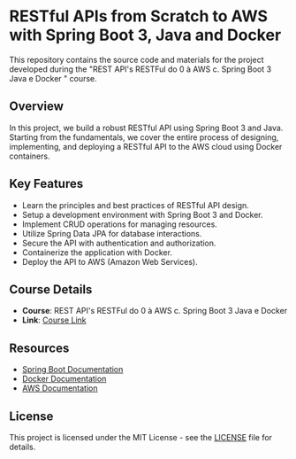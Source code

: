 # RESTful APIs from Scratch to AWS with Spring Boot 3, Java and Docker

This repository contains the source code and materials for the project developed during the "REST API's RESTFul do 0 à AWS c. Spring Boot 3 Java e Docker
" course.

## Overview

In this project, we build a robust RESTful API using Spring Boot 3 and Java. Starting from the fundamentals, we cover the entire process of designing, implementing, and deploying a RESTful API to the AWS cloud using Docker containers.

## Key Features

- Learn the principles and best practices of RESTful API design.
- Setup a development environment with Spring Boot 3 and Docker.
- Implement CRUD operations for managing resources.
- Utilize Spring Data JPA for database interactions.
- Secure the API with authentication and authorization.
- Containerize the application with Docker.
- Deploy the API to AWS (Amazon Web Services).

## Course Details

- **Course**: REST API's RESTFul do 0 à AWS c. Spring Boot 3 Java e Docker
- **Link**: [Course Link](https://www.udemy.com/course/restful-apis-do-0-a-nuvem-com-springboot-e-docker/)

## Resources

- [Spring Boot Documentation](https://spring.io/projects/spring-boot)
- [Docker Documentation](https://docs.docker.com/)
- [AWS Documentation](https://aws.amazon.com/documentation/)

## License

This project is licensed under the MIT License - see the [LICENSE](LICENSE) file for details.
